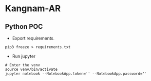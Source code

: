 # Kangnam-AR

## Python POC

- Export requirements.
```
pip3 freeze > requirements.txt
```

- Run jupyter
```
# Enter the venv
source venv/bin/activate
jupyter notebook --NotebookApp.token='' --NotebookApp.password=''
```
